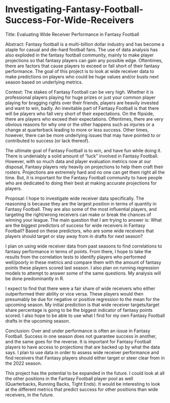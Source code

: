 # Investigating-Fantasy-Football-Success-For-Wide-Receivers

Title: Evaluating Wide Receiver Performance in Fantasy Football

Abstract: 
Fantasy football is a multi-billion dollar industry and has become a staple for casual and die-hard football fans. The use of data analysis has also exploded in the fantasy football community, mainly to make player projections so that fantasy players can gain any possible edge. Oftentimes, there are factors that cause players to exceed or fall short of their fantasy performance. The goal of this project is to look at wide receiver data to make predictions on players who could be huge values and/or busts next season based on underlying metrics. 

Context:
The stakes of Fantasy Football can be very high. Whether it is professional players playing for huge prizes or just your common player playing for bragging rights over their friends, players are heavily invested and want to win, badly. An inevitable part of Fantasy Football is that there will be players who fall very short of their expectations. On the flipside, there are players who exceed their expectations. Oftentimes, there are very obvious reasons for why one or the other happens such as injuries or a change at quarterback leading to more or less success. Other times, however, there can be more underlying issues that may have pointed to or contributed to success (or lack thereof).

The ultimate goal of Fantasy Football is to win, and have fun while doing it. There is undeniably a solid amount of “luck” involved in Fantasy Football. However, with so much data and player evaluation metrics now at our disposal, Fantasy players rely heavily on projections to help them craft their rosters. Projections are extremely hard and no one can get them right all the time. But, it is important for the Fantasy Football community to have people who are dedicated to doing their best at making accurate projections for players. 

Proposal:
I hope to investigate wide receiver data specifically. The reasoning is because they are the largest position in terms of quantity in Fantasy Football. They are also some of the most influential players, and targeting the right/wrong receivers can make or break the chances of winning your league. The main question that I am trying to answer is: What are the biggest predictors of success for wide receivers in Fantasy Football? Based on these predictors, who are some wide receivers that players should target or stay away from in drafts for next season?

I plan on using wide receiver data from past seasons to find correlations to fantasy performance in terms of points. From there, I hope to take the results from the correlation tests to identify players who performed well/poorly in these metrics and compare them with the amount of fantasy points these players scored last season. I also plan on running regression models to attempt to answer some of the same questions. My analysis will be done predominantly in R. 

I expect to find that there were a fair share of wide receivers who either outperformed their ability or vice versa. These players would then presumably be due for negative or positive regression to the mean for the upcoming season. My initial prediction is that wide receiver targets/target share percentage is going to be the biggest indicator of fantasy points scored. I also hope to be able to use what I find for my own Fantasy Football drafts in the upcoming season. 

Conclusion:
Over and under performance is often an issue in Fantasy Football. Success in one season does not guarantee success in another, and the same goes for the reverse. It is important for Fantasy Football players to have access to projections that are backed up by what the data says. I plan to use data in order to assess wide receiver performance and find receivers that Fantasy players should either target or steer clear from in the 2022 season. 

This project has the potential to be expanded in the future. I could look at all the other positions in the Fantasy Football player pool as well (Quarterbacks, Running Backs, Tight Ends). It would be interesting to look at the different metrics that predict success for other positions than wide receivers, in the future. 
